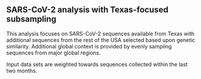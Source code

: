 ## SARS-CoV-2 analysis with Texas-focused subsampling
This analysis focuses on SARS-CoV-2 sequences available from Texas with additional sequences from 
the rest of the USA selected based upon genetic similarity. Additional global context is provided by evenly sampling sequences from 
major global regions.

Input data sets are weighted towards sequences collected within the last two months.
